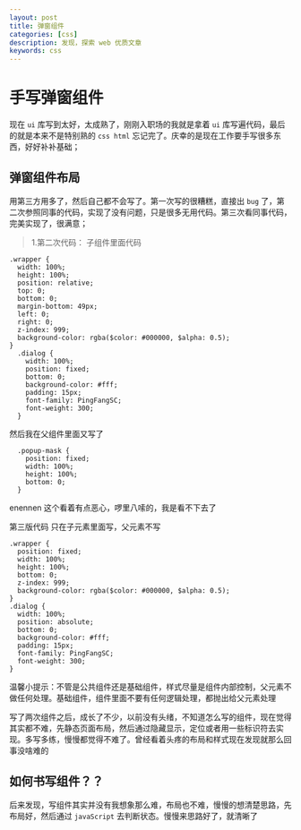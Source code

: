 ```yaml
---
layout: post
title: 弹窗组件
categories: [css]
description: 发现，探索 web 优质文章
keywords: css
---
```


# 手写弹窗组件

现在 `ui` 库写到太好，太成熟了，刚刚入职场的我就是拿着 `ui` 库写遍代码，最后的就是本来不是特别熟的 `css html` 忘记完了。庆幸的是现在工作要手写很多东西，好好补补基础；

## 弹窗组件布局

用第三方用多了，然后自己都不会写了。第一次写的很糟糕，直接出 `bug` 了，第二次参照同事的代码，实现了没有问题，只是很多无用代码。第三次看同事代码，完美实现了，很满意；

> 1.第二次代码：
> 子组件里面代码

```
.wrapper {
  width: 100%;
  height: 100%;
  position: relative;
  top: 0;
  bottom: 0;
  margin-bottom: 49px;
  left: 0;
  right: 0;
  z-index: 999;
  background-color: rgba($color: #000000, $alpha: 0.5);
}
  .dialog {
    width: 100%;
    position: fixed;
    bottom: 0;
    background-color: #fff;
    padding: 15px;
    font-family: PingFangSC;
    font-weight: 300;
  }
```

然后我在父组件里面又写了

```
  .popup-mask {
    position: fixed;
    width: 100%;
    height: 100%;
    bottom: 0;
  }
```

enennen 这个看着有点恶心，啰里八嗦的，我是看不下去了

第三版代码
只在子元素里面写，父元素不写

```
.wrapper {
  position: fixed;
  width: 100%;
  height: 100%;
  bottom: 0;
  z-index: 999;
  background-color: rgba($color: #000000, $alpha: 0.5);
}
.dialog {
  width: 100%;
  position: absolute;
  bottom: 0;
  background-color: #fff;
  padding: 15px;
  font-family: PingFangSC;
  font-weight: 300;
}
```

温馨小提示：不管是公共组件还是基础组件，样式尽量是组件内部控制，父元素不做任何处理。基础组件，组件里面不要有任何逻辑处理，都抛出给父元素处理

写了两次组件之后，成长了不少，以前没有头绪，不知道怎么写的组件，现在觉得其实都不难，先静态页面布局，然后通过隐藏显示，定位或者用一些标识符去实现。多写多练，慢慢都觉得不难了。曾经看着头疼的布局和样式现在发现就那么回事没啥难的

## 如何书写组件？？
后来发现，写组件其实并没有我想象那么难，布局也不难，慢慢的想清楚思路，先布局好，然后通过 `javaScript` 去判断状态。慢慢来思路好了，就清晰了
